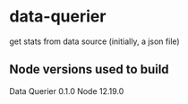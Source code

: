 # data-querier
get stats from data source (initially, a json file)

## Node versions used to build
Data Querier 0.1.0 Node 12.19.0
